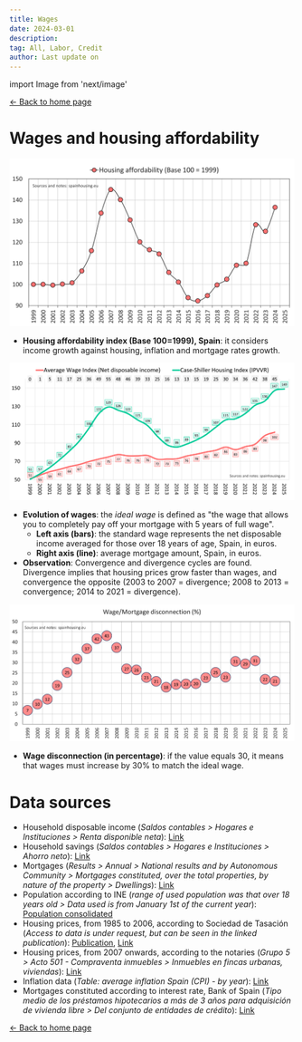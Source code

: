 ```yaml
---
title: Wages
date: 2024-03-01
description:
tag: All, Labor, Credit
author: Last update on
---
```


import Image from 'next/image'

<div class="meta-line"><a class="meta-back" href="/">← Back to home page</a></div>

# Wages and housing affordability

[![Acceso a la vivienda](/images/wageaffordability.png)](/images/wageaffordability.png)

- **Housing affordability index (Base 100=1999), Spain**: it considers income growth against housing, inflation and mortgage rates growth.

[![Salarios y precio de la vivienda](/images/wageyearly.png)](/images/wageyearly.png)

- **Evolution of wages**: the _ideal wage_ is defined as "the wage that allows you to completely pay off your mortgage with 5 years of full wage".
  - **Left axis (bars)**: the standard wage represents the net disposable income averaged for those over 18 years of age, Spain, in euros.
  - **Right axis (line)**: average mortgage amount, Spain, in euros.
- **Observation**: Convergence and divergence cycles are found. Divergence implies that housing prices grow faster than wages, and convergence the opposite (2003 to 2007 = divergence; 2008 to 2013 = convergence; 2014 to 2021 = divergence).

[![Salario ideal](/images/wageratio.png)](/images/wageratio.png)

- **Wage disconnection (in percentage)**: if the value equals 30, it means that wages must increase by 30% to match the ideal wage.

# Data sources

- Household disposable income (_Saldos contables > Hogares e Instituciones > Renta disponible neta_): [Link](https://www.ine.es/jaxiT3/Tabla.htm?t=30906)
- Household savings (_Saldos contables > Hogares e Instituciones > Ahorro neto_): [Link](https://www.ine.es/jaxiT3/Tabla.htm?t=30906)
- Mortgages (_Results > Annual > National results and by Autonomous Community > Mortgages constituted, over the total properties, by nature of the property > Dwellings_): [Link](https://www.ine.es/dyngs/INEbase/en/operacion.htm?c=Estadistica_C&cid=1254736170236&menu=resultados&idp=1254735576757#!tabs-1254736169948)
- Population according to INE (_range of used population was that over 18 years old > Data used is from January 1st of the current year_): [Population consolidated](https://www.ine.es/dyngs/INEbase/en/operacion.htm?c=Estadistica_C&cid=1254736176951&menu=resultados&idp=1254735572981)
- Housing prices, from 1985 to 2006, according to Sociedad de Tasación (_Access to data is under request, but can be seen in the linked publication_): [Publication](https://www.st-tasacion.es/ext/pdf/estudios/sep19/2-Evolucion_de_Precios_de_Vivienda.pdf), [Link](https://www.st-tasacion.es/informe-de-tendencias-digital/)
- Housing prices, from 2007 onwards, according to the notaries (_Grupo 5 > Acto 501 - Compraventa inmuebles > Inmuebles en fincas urbanas, viviendas_): [Link](http://www.notariado.org/liferay/web/cien/estadisticas-al-completo)
- Inflation data (_Table: average inflation Spain (CPI) - by year_): [Link](https://www.inflation.eu/en/inflation-rates/spain/historic-inflation/cpi-inflation-spain.aspx)
- Mortgages constituted according to interest rate, Bank of Spain (_Tipo medio de los préstamos hipotecarios a más de 3 años para adquisición de vivienda libre > Del conjunto de entidades de crédito_): [Link](https://clientebancario.bde.es/pcb/es/menu-horizontal/productosservici/relacionados/tiposinteres/guia-textual/tiposinteresrefe/tabla_tipos_referencia_oficiales_mercado_hipotecario.html)

<div class="meta-line"><a class="meta-back" href="/">← Back to home page</a></div>
